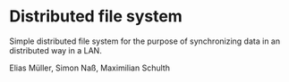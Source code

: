 # Distributed file system
Simple distributed file system for the purpose of synchronizing data in an distributed way in a LAN.

Elias Müller, Simon Naß, Maximilian Schulth